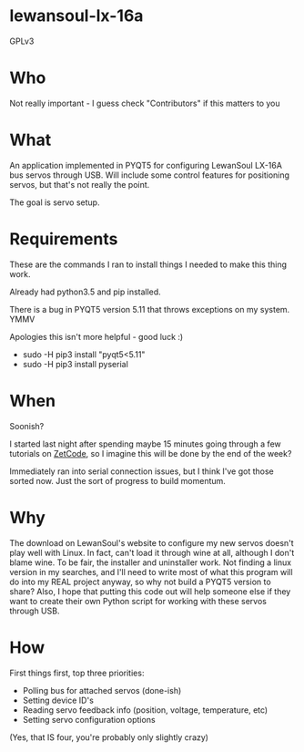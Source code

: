 # lewansoul-lx-16a

GPLv3

# Who

Not really important - I guess check "Contributors" if this matters to you

# What

An application implemented in PYQT5 for configuring LewanSoul LX-16A bus servos through USB.
Will include some control features for positioning servos, but that's not really the point.

The goal is servo setup.

# Requirements

These are the commands I ran to install things I needed to make this thing work.

Already had python3.5 and pip installed.

There is a bug in PYQT5 version 5.11 that throws exceptions on my system. YMMV

Apologies this isn't more helpful - good luck :)

* sudo -H pip3 install "pyqt5<5.11"
* sudo -H pip3 install pyserial

# When

Soonish?

I started last night after spending maybe 15 minutes going through a few tutorials on <a href="http://zetcode.com/gui/pyqt5">ZetCode</a>, so I imagine this will be done by the end of the week?

Immediately ran into serial connection issues, but I think I've got those sorted now.  Just the sort of progress to build momentum.

# Why

The download on LewanSoul's website to configure my new servos doesn't play well with Linux.  In fact, can't load it through wine at all, although I don't blame wine.  To be fair, the installer and uninstaller work.
Not finding a linux version in my searches, and I'll need to write most of what this program will do into my REAL project anyway, so why not build a PYQT5 version to share?
Also, I hope that putting this code out will help someone else if they want to create their own Python script for working with these servos through USB.

# How

First things first, top three priorities:

* Polling bus for attached servos (done-ish)
* Setting device ID's
* Reading servo feedback info (position, voltage, temperature, etc)
* Setting servo configuration options

(Yes, that IS four, you're probably only slightly crazy)


